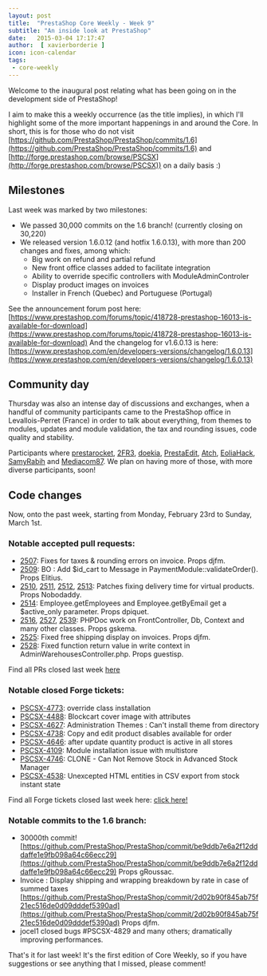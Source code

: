 ```yaml
---
layout: post
title:  "PrestaShop Core Weekly - Week 9"
subtitle: "An inside look at PrestaShop"
date:   2015-03-04 17:17:47
author:  [ xavierborderie ]
icon: icon-calendar
tags:
 - core-weekly
---
```


Welcome to the inaugural post relating what has been going on in the development side of PrestaShop!

I aim to make this a weekly occurrence (as the title implies), in which I'll highlight some of the more important happenings in and around the Core.
In short, this is for those who do not visit [https://github.com/PrestaShop/PrestaShop/commits/1.6](https://github.com/PrestaShop/PrestaShop/commits/1.6) and [http://forge.prestashop.com/browse/PSCSX](http://forge.prestashop.com/browse/PSCSX)) on a daily basis :)


## Milestones

Last week was marked by two milestones:

* We passed 30,000 commits on the 1.6 branch! (currently closing on 30,220)
* We released version 1.6.0.12 (and hotfix 1.6.0.13), with more than 200 changes and fixes, among which:
	* Big work on refund and partial refund
	* New front office classes added to facilitate integration
	* Ability to override specific controllers with ModuleAdminControler
	* Display product images on invoices
	* Installer in French (Quebec) and Portuguese (Portugal)

See the announcement forum post here: [https://www.prestashop.com/forums/topic/418728-prestashop-16013-is-available-for-download](https://www.prestashop.com/forums/topic/418728-prestashop-16013-is-available-for-download)
And the changelog for v1.6.0.13 is here: [https://www.prestashop.com/en/developers-versions/changelog/1.6.0.13](https://www.prestashop.com/en/developers-versions/changelog/1.6.0.13)


## Community day

Thursday was also an intense day of discussions and exchanges, when a handful of community participants came to the PrestaShop office in Levallois-Perret (France) in order to talk about everything, from themes to modules, updates and module validation, the tax and rounding issues,  code quality and stability.

Participants where [prestarocket](https://www.prestashop.com/forums/user/343354-prestarocket/), [2FR3](https://www.prestashop.com/forums/user/296243-2fr3/), [doekia](https://www.prestashop.com/forums/user/41515-doekia/), [PrestaEdit](https://www.prestashop.com/forums/user/103589-j-danse/), [Atch](https://www.prestashop.com/forums/user/16609-atch/), [EoliaHack](https://www.prestashop.com/forums/user/241780-eolia/), [SamyRabih](https://www.prestashop.com/forums/user/186884-samy_r/) and [Mediacom87](https://www.prestashop.com/forums/user/672955-mediacom87/).
We plan on having more of those, with more diverse participants, soon!


## Code changes

Now, onto the past week, starting from Monday, February 23rd to Sunday, March 1st.


### Notable accepted pull requests:

* [2507](https://github.com/PrestaShop/PrestaShop/pull/2507): Fixes for taxes & rounding errors on invoice. Props djfm.
* [2509](https://github.com/PrestaShop/PrestaShop/pull/2509): BO : Add $id_cart to Message in PaymentModule::validateOrder(). Props Elitius.
* [2510](https://github.com/PrestaShop/PrestaShop/pull/2510), [2511](https://github.com/PrestaShop/PrestaShop/pull/2511), [2512](https://github.com/PrestaShop/PrestaShop/pull/2512), [2513](https://github.com/PrestaShop/PrestaShop/pull/2513): Patches fixing delivery time for virtual products. Props Nobodaddy.
* [2514](https://github.com/PrestaShop/PrestaShop/pull/2514): Employee.getEmployees and Employee.getByEmail get a $active_only parameter. Props dpiquet.
* [2516](https://github.com/PrestaShop/PrestaShop/pull/2516), [2527](https://github.com/PrestaShop/PrestaShop/pull/2527), [2539](https://github.com/PrestaShop/PrestaShop/pull/2539): PHPDoc work on FrontController, Db, Context and many other classes. Props gskema.
* [2525](https://github.com/PrestaShop/PrestaShop/pull/2525): Fixed free shipping display on invoices. Props djfm.
* [2528](https://github.com/PrestaShop/PrestaShop/pull/2528): Fixed function return value in write context in AdminWarehousesController.php. Props guestisp.

Find all PRs closed last week [here](https://github.com/PrestaShop/PrestaShop/pulls?q=is%3Apr+merged%3A%3E2015-03-02+is%3Aclosed)


### Notable closed Forge tickets:

* [PSCSX-4773](http://forge.prestashop.com/browse/PSCSX-4773): override class installation
* [PSCSX-4488](http://forge.prestashop.com/browse/PSCSX-4488): Blockcart cover image with attributes
* [PSCSX-4627](http://forge.prestashop.com/browse/PSCSX-4627): Administration Themes : Can't install theme from directory
* [PSCSX-4738](http://forge.prestashop.com/browse/PSCSX-4738): Copy and edit product disables available for order
* [PSCSX-4646](http://forge.prestashop.com/browse/PSCSX-4646): after update quantity product is active in all stores
* [PSCSX-4109](http://forge.prestashop.com/browse/PSCSX-4109): Module installation issue with multistore
* [PSCSX-4746](http://forge.prestashop.com/browse/PSCSX-4746): CLONE - Can Not Remove Stock in Advanced Stock Manager
* [PSCSX-4538](http://forge.prestashop.com/browse/PSCSX-4538): Unexcepted HTML entities in CSV export from stock instant state

Find all Forge tickets closed last week here: [click here!](http://forge.prestashop.com/browse/PSCSX-4775?jql=project%20%3D%20PSCSX%20AND%20status%20in%20%28Resolved%2C%20Closed%29%20AND%20resolution%20in%20%28Fixed%2C%20Done%29%20AND%20resolved%20%3E%3D%202015-03-02%20AND%20resolved%20%3C%3D%202015-03-08%20ORDER%20BY%20updated%20DESC)


### Notable commits to the 1.6 branch:

* 30000th commit! [https://github.com/PrestaShop/PrestaShop/commit/be9ddb7e6a2f12dddaffe1e9fb098a64c66ecc29](https://github.com/PrestaShop/PrestaShop/commit/be9ddb7e6a2f12dddaffe1e9fb098a64c66ecc29) Props gRoussac.
* Invoice : Display shipping and wrapping breakdown by rate in case of summed taxes [https://github.com/PrestaShop/PrestaShop/commit/2d02b90f845ab75f21ec516de0d09dddef5390ad](https://github.com/PrestaShop/PrestaShop/commit/2d02b90f845ab75f21ec516de0d09dddef5390ad) Props djfm.
* jocel1 closed bugs #PSCSX-4829 and many others; dramatically improving performances.


That's it for last week!
It's the first edition of Core Weekly, so if you have suggestions or see anything that I missed, please comment!
